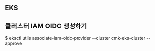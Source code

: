 ## EKS

## 클러스터 IAM OIDC 생성하기
$ eksctl utils associate-iam-oidc-provider --cluster cmk-eks-cluster --approve

